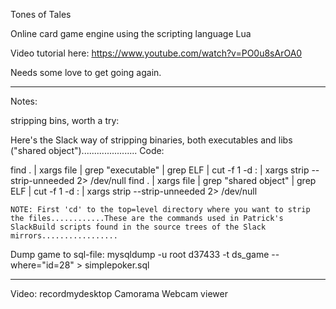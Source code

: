 Tones of Tales

Online card game engine using the scripting language Lua

Video tutorial here: https://www.youtube.com/watch?v=PO0u8sArOA0

Needs some love to get going again.

---
Notes:

stripping bins, worth a try:

Here's the Slack way of stripping binaries, both executables and libs ("shared object")......................
Code:

  find . | xargs file | grep "executable" | grep ELF | cut -f 1 -d : | xargs strip --strip-unneeded 2> /dev/null
    find . | xargs file | grep "shared object" | grep ELF | cut -f 1 -d : | xargs strip --strip-unneeded 2> /dev/null

    NOTE: First 'cd' to the top=level directory where you want to strip the files............These are the commands used in Patrick's SlackBuild scripts found in the source trees of the Slack mirrors................. 


Dump game to sql-file:
mysqldump -u root d37433 -t ds_game --where="id=28" > simplepoker.sql

---

Video:
recordmydesktop
Camorama Webcam viewer
